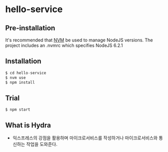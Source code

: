 # hello-service

## Pre-installation

It's recommended that [NVM](https://github.com/creationix/nvm) be used to manage NodeJS versions.
The project includes an .nvmrc which specifies NodeJS 6.2.1

## Installation

```javascript
$ cd hello-service
$ nvm use
$ npm install
```

## Trial

```shell
$ npm start
```

## What is Hydra

- 익스프레스의 강점을 활용하며 마이크로서비스를 작성하거나 마이크로서비스와 통신하는 작업을 도와준다.
